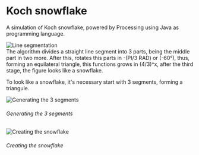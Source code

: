 # Koch snowflake

A simulation of Koch snowflake, powered by Processing using Java as programming language.

![Line segmentation](http://fractalfoundation.org/OFCA/kochdim.jpg "Line segmentation")<br>
The algorithm divides a straight line segment into 3 parts, being the middle part in two more. After this, rotates this parts in -(PI/3 RAD)  or (-60°), thus, forming an equilateral triangle, this functions grows in (4/3)^x, after the third stage, the figure looks like a snowflake.
 
To look like a snowflake, it's necessary start with 3 segments, forming a triangule.

![Generating the 3 segments](https://cdn.discordapp.com/attachments/652860351645220868/652860379939995659/unknown.png "Generating the 3 segments")<br>
###### Generating the 3 segments

![Creating the snowflake](https://i.imgflip.com/3ipue6.gif "Creating the snowflake")<br>
###### Creating the snowflake



